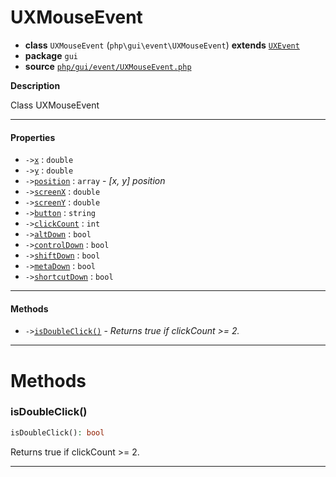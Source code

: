 # UXMouseEvent

- **class** `UXMouseEvent` (`php\gui\event\UXMouseEvent`) **extends** [`UXEvent`](api-docs/classes/php/gui/event/UXEvent.md)
- **package** `gui`
- **source** [`php/gui/event/UXMouseEvent.php`](./src/main/resources/JPHP-INF/sdk/php/gui/event/UXMouseEvent.php)

**Description**

Class UXMouseEvent

---

#### Properties

- `->`[`x`](#prop-x) : `double`
- `->`[`y`](#prop-y) : `double`
- `->`[`position`](#prop-position) : `array` - _[x, y] position_
- `->`[`screenX`](#prop-screenx) : `double`
- `->`[`screenY`](#prop-screeny) : `double`
- `->`[`button`](#prop-button) : `string`
- `->`[`clickCount`](#prop-clickcount) : `int`
- `->`[`altDown`](#prop-altdown) : `bool`
- `->`[`controlDown`](#prop-controldown) : `bool`
- `->`[`shiftDown`](#prop-shiftdown) : `bool`
- `->`[`metaDown`](#prop-metadown) : `bool`
- `->`[`shortcutDown`](#prop-shortcutdown) : `bool`

---

#### Methods

- `->`[`isDoubleClick()`](#method-isdoubleclick) - _Returns true if clickCount >= 2._

---
# Methods

<a name="method-isdoubleclick"></a>

### isDoubleClick()
```php
isDoubleClick(): bool
```
Returns true if clickCount >= 2.

---
